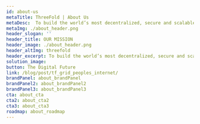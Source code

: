 ```yaml
---
id: about-us
metaTitle: ThreeFold | About Us
metaDesc:  To build the world’s most decentralized, secure and scalable digital infrastructure – for the people, by the people
metaImg: ./about_header.png
header_slogan: '' 
header_title: OUR MISSION
header_image: ./about_header.png
header_altImg: threefold
header_excerpt: To build the world’s most decentralized, secure and scalable digital infrastructure – for the people, by the people
solution_image: 
button: The Digital Future
link: /blog/post/tf_grid_peoples_internet/
brandPanel: about_brandPanel
brandPanel2: about_brandPanel2
brandPanel3: about_brandPanel3
cta: about_cta
cta2: about_cta2
cta3: about_cta3
roadmap: about_roadmap
---
```

